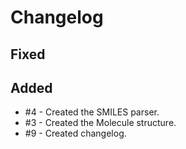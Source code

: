# Changelog

## Fixed

## Added
- #4 - Created the SMILES parser.
- #3 - Created the Molecule structure.
- #9 - Created changelog.
